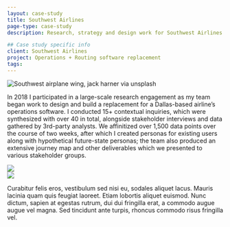 ```yaml
---
layout: case-study
title: Southwest Airlines
page-type: case-study
description: Research, strategy and design work for Southwest Airlines. Long-term engagement supporting operations + routing software replacement.

## Case study specific info
client: Southwest Airlines
project: Operations + Routing software replacement
tags:
---
```


<div class="grid-wide grid-subgrid {{ page-type }}">
    <div class="grid-wide">
        <img src="https://i.ibb.co/d2xCz88/jack-harner-ZQFJBvs33-Pg-unsplash.jpg" alt="Southwest airplane wing, jack harner via unsplash">
    </div>
    <p class="grid-item-6 grid-offset-2 case-study-p">
        In 2018 I participated in a large-scale research engagement as my team began work to design and build a replacement for a Dallas-based airline’s operations software. I conducted 15+ contextual inquiries, which were synthesized with over 40 in total, alongside stakeholder interviews and data gathered by 3rd-party analysts. We affinitized over 1,500 data points over the course of two weeks, after which I created personas for existing users along with hypothetical future-state personas; the team also produced an extensive journey map and other deliverables which we presented to various stakeholder groups.
    </p>
    <div class="grid-wide slug">
        <img src="https://images.squarespace-cdn.com/content/v1/5a6a5615017db2cf10f4b04f/1614815351124-HT5CNP9AIFBUFKVAWI90/Affinity+Diagram.jpg">
    </div>
    <div class="grid-item-5">
        <img src="https://picsum.photos/688/511?random=9">
    </div>
    <p class="grid-item-4 grid-offset-3 case-study-p">
        Curabitur felis eros, vestibulum sed nisi eu, sodales aliquet lacus. Mauris lacinia quam quis feugiat laoreet. Etiam lobortis aliquet euismod. Nunc dictum, sapien at egestas rutrum, dui dui fringilla erat, a commodo augue augue vel magna. Sed tincidunt ante turpis, rhoncus commodo risus fringilla vel.
    </p>
</div>